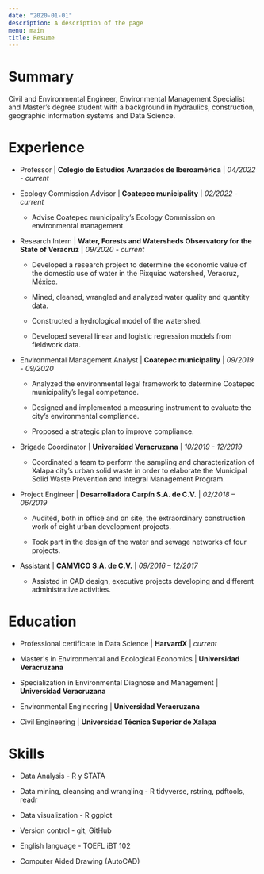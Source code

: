 ```yaml
---
date: "2020-01-01"
description: A description of the page
menu: main
title: Resume
---
```


# Summary


Civil and Environmental Engineer, Environmental Management Specialist and Master’s
degree student with a background in hydraulics, construction, geographic information
systems and Data Science.


# Experience


* Professor | **Colegio de Estudios Avanzados de Iberoamérica** | _04/2022 - current_


* Ecology Commission Advisor | **Coatepec municipality** | _02/2022 - current_


  + Advise Coatepec municipality’s Ecology Commission on environmental
management.


* Research Intern | **Water, Forests and Watersheds Observatory for the State of Veracruz** | _09/2020 - current_

  + Developed a research project to determine the economic value of the domestic use of water in the Pixquiac watershed, Veracruz, México.


  + Mined, cleaned, wrangled and analyzed water quality and quantity data.


  + Constructed a hydrological model of the watershed.


  + Developed several linear and logistic regression models from fieldwork data.


* Environmental Management Analyst | **Coatepec municipality** | _09/2019 - 09/2020_


  + Analyzed the environmental legal framework to determine Coatepec municipality’s legal competence.


  + Designed and implemented a measuring instrument to evaluate the city’s environmental compliance.
  
  
  + Proposed a strategic plan to improve compliance.


* Brigade Coordinator | **Universidad Veracruzana** | _10/2019 - 12/2019_

  + Coordinated a team to perform the sampling and characterization of Xalapa city’s urban solid waste in order to elaborate the Municipal Solid Waste Prevention and Integral Management Program.


* Project Engineer | **Desarrolladora Carpín S.A. de C.V.** | _02/2018 – 06/2019_


  + Audited, both in office and on site, the extraordinary construction work of eight urban development projects.
  
  
  + Took part in the design of the water and sewage networks of four projects.
  

* Assistant | **CAMVICO S.A. de C.V.** | _09/2016 – 12/2017_


  + Assisted in CAD design, executive projects developing and different administrative
activities.


# Education

* Professional certificate in Data Science | **HarvardX** | _current_


* Master's in Environmental and Ecological Economics | **Universidad Veracruzana**


* Specialization in Environmental Diagnose and Management | **Universidad Veracruzana**


* Environmental Engineering | **Universidad Veracruzana**


* Civil Engineering | **Universidad Técnica Superior de Xalapa**


# Skills


* Data Analysis - R y STATA


* Data mining, cleansing and wrangling - R tidyverse, rstring, pdftools, readr


* Data visualization - R ggplot


* Version control - git, GitHub


* English language - TOEFL iBT 102


* Computer Aided Drawing (AutoCAD)
